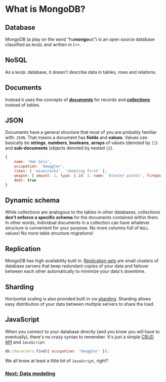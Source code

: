 What is MongoDB?
================

Database
--------

MongoDB (a play on the word “hu**mongo**us”) is an open source database classified as `NoSQL` and written in `C++`.


NoSQL
-----

As a `NoSQL` database, it doesn't describe data in tables, rows and relations.


Documents
---------

Instead it uses the concepts of [**documents**](http://docs.mongodb.org/manual/core/document/) for records and [**collections**](http://docs.mongodb.org/manual/reference/glossary/#term-collection) instead of tables.


JSON
----

Documents have a general structure that most of you are probably familiar with: `JSON`. That means a document has **fields** and **values**. Values can basically be **strings**, **numbers**, **booleans**, **arrays** of values (denoted by `[]`) and **sub-documents** (objects denoted by nested `{}`).

```js
{
    name: 'Han Solo',
    occupation: 'Smuggler',
    likes: [ 'wisecracks', 'shooting first' ],
    weapon: { amount: 1, type: { id: 3, name: 'blaster pistol', firepower: 'low' } },
    debt: true
}
```


Dynamic schema
--------------

While collections are analogous to the tables in other databases, collections **don't enforce a specific schema** for the documents contained within them. In other words, individual documents in a collection can have whatever structure is convenient for your purpose. No more columns full of `NULL` values! No more table structure migrations!


Replication
-----------

MongoDB has high availability built in. [Replication sets](http://docs.mongodb.org/manual/core/replication-introduction/) are small clusters of database servers that keep redundant copies of your data and failover between each other automatically to minimize your data's downtime.


Sharding
--------

Horizontal scaling is also provided built in via [sharding](http://docs.mongodb.org/manual/core/sharding-introduction/). Sharding allows easy distribution of your data between multiple servers to share the load.


JavaScript
----------

When you connect to your database directly (and you know you will have to eventually), there's no crazy syntax to remember. It's just a simple [CRUD API](http://docs.mongodb.org/manual/crud/) and `JavaScript`:

```js
db.characters.find({ occupation: 'Smuggler' });
```

We all know at least a little bit of `JavaScript`, right?


### [Next: Data modeling](01-data-modeling.md) ###
